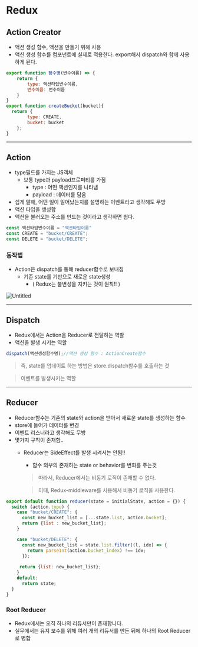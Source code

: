 # Redux

## Action Creator

- 액션 생성 함수, 액션을 만들기 위해 사용
- 액션 생성 함수를 컴포넌트에 실제로 적용한다. export해서 dispatch와 함께 사용하게 된다.

```jsx
export function 함수명(변수이름) => {
	return {
		type: 액션타입변수이름, 
		변수이름: 변수이름
	}
}
export function createBucket(bucket){
  return {
		type: CREATE, 
		bucket: bucket
	};
}
```

---

## Action

- type필드를 가지는 JS객체
    - 보통 type과 payload프로퍼티를 가짐
        - type : 어떤 액션인지를 나타냄
        - payload : 데이터를 담음
- 쉽게 말해, 어떤 일이 일어났는지를 설명하는 이벤트라고 생각해도 무방
- 액션 타입을 생성함
- 액션을 불러오는 주소를 만드는 것이라고 생각하면 쉽다.

```jsx
const 액션타입변수이름 = "액션타입이름"
const CREATE = "bucket/CREATE";
const DELETE = "bucket/DELETE";
```

### 동작법

- Action은 dispatch를 통해 reducer함수로 보내짐
    - 기존 state를 기반으로 새로운 state생성
        - ( Redux는 불변성을 지키는 것이 원칙!! )

![Untitled](Redux%20f120333673aa4c9794353428d7c7ac2d/Untitled.png)

---

## Dispatch

- Redux에서는 Action을 Reducer로 전달하는 역할
- 액션을 발생 시키는 역할

```jsx
dispatch(액션생성함수명);//액션 생성 함수 : ActionCreate함수
```

> 즉, state를 업데이트 하는 방법은 store.dispatch함수를 호출하는 것
> 

> 이벤트를 발생시키는 역할
> 

---

## Reducer

- Reducer함수는 기존의 state와 action을 받아서 새로운 state를 생성하는 함수
- store에 들어가 데이터를 변경
- 이벤트 리스너라고 생각해도 무방
- 몇가지 규칙이 존재함..
    - Reducer는 SideEffect를 발생 시켜서는 안됨!!
        - 함수 외부의 존재하는 state or behavior를 변화를 주는것
        
        > 따라서, Reducer에서는 비동기 로직이 존재할 수 없다.
        > 
        
        > 이때, Redux-middleware를 사용해서 비동기 로직을 사용한다.
        > 

```jsx
export default function reducer(state = initialState, action = {}) {
  switch (action.type) {
    case "bucket/CREATE": {
      const new_bucket_list = [...state.list, action.bucket];
      return {list : new_bucket_list};
    }

    case "bucket/DELETE": {
      const new_bucket_list = state.list.filter((l, idx) => {
        return parseInt(action.bucket_index) !== idx;
      });
  
     return {list: new_bucket_list};
    }
    default:
      return state;
  }
}
```

### Root Reducer

- Redux에서는 오직 하나의 리듀서만이 존재합니다.
- 실무에서는 유지 보수를 위해 여러 개의 리듀서를 만든 뒤에 하나의 Root Reducer로 병합